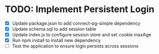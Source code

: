 # TODO: Implement Persistent Login

- [x] Update package.json to add connect-pg-simple dependency
- [x] Update schema.sql to add session table
- [x] Update index.js to configure session store and set cookie maxAge
- [x] Run npm install to install new dependency
- [ ] Test the application to ensure login persists across sessions
